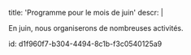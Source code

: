 title: 'Programme pour le mois de juin'
descr: |
  <p>En juin, nous organiserons de nombreuses activités.
  </p>
  
id: d1f960f7-b304-4494-8c1b-f3c0540125a9

